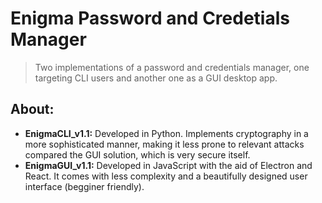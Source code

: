 # Enigma Password and Credetials Manager
> Two implementations of a password and credentials manager, one targeting CLI users and another one as a GUI desktop app.
## About:
- **EnigmaCLI_v1.1:**
Developed in Python. Implements cryptography in a more sophisticated manner, making it less prone to relevant attacks compared the GUI solution, which is very secure itself.
- **EnigmaGUI_v1.1:**
Developed in JavaScript with the aid of Electron and React. It comes with less complexity and a beautifully designed user interface (begginer friendly).
